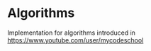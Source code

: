 # Algorithms

Implementation for algorithms introduced in https://www.youtube.com/user/mycodeschool
